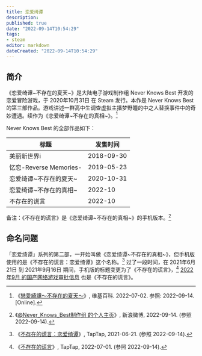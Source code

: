 ```yaml
---
title: 恋爱绮谭
description:
published: true
date: "2022-09-14T10:54:29"
tags:
- steam
editor: markdown
dateCreated: "2022-09-14T10:54:29"
---
```


## 简介

《恋爱绮谭~不存在的夏天~》是大陆电子游戏制作组 Never Knows Best 开发的恋爱冒险游戏，于 2020年10月31日 在 Steam 发行。本作是 Never Knows Best 的第三部作品。游戏讲述一群高中生调查虚拟主播梦野瞳的中之人替换事件中的奇妙遭遇。续作为《恋爱绮谭~不存在的真相~》。[^wiki]

[^wiki]: 《[戀愛綺譚～不存在的夏天～](https://zh.wikipedia.org/wiki/戀愛綺譚～不存在的夏天～)》, 维基百科. 2022-07-02. 参照: 2022-09-14. [Online].

Never Knows Best 的全部作品如下：

| 标题                   | 发售时间   |
| ---------------------- | ---------- |
| 美丽新世界i            | 2018-09-30 |
| 忆恋-Reverse Memories- | 2019-05-23 |
| 恋爱绮谭~不存在的夏天~ | 2020-10-31 |
| 恋爱绮谭~不存在的真相~ | 2022-10    |
| 不存在的谎言           | 2022-10    |

备注：《不存在的谎言》是《恋爱绮谭~不存在的真相~》的手机版本。[^QgNM0]

[^QgNM0]: 《[@Never_Knows_Best制作组 的个人主页](https://archive.ph/QgNM0 "https://www.weibo.com/u/6589791262")》, 新浪微博, 2022-09-14. (参照 2022-09-14).

## 命名问题

「恋爱绮谭」系列的第二部，一开始叫做《恋爱绮谭~不存在的真相~》，但手机版使用的是《不存在的谎言：恋爱绮谭》这个名称。[^216968] 过了一段时间，在 2021年6月21日 到 2021年9月16日 期间，手机版的标题变更为了《不存在的谎言》，[^216968_2] [2022年9月 的国产网络游戏审批信息](/censorship/游戏审批结果/国产网络游戏审批信息.md#2022年9月) 也是《不存在的谎言》。

[^216968]: 《[不存在的谎言：恋爱绮谭](https://web.archive.org/web/20210621094342/https://www.taptap.com/app/216968)》, TapTap, 2021-06-21. (参照 2022-09-14).

[^216968_2]: 《[不存在的谎言](https://web.archive.org/web/20220701080749/https://www.taptap.com/app/216968)》, TapTap, 2022-07-01. (参照 2022-09-14).
